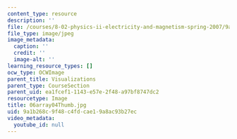 ```yaml
---
content_type: resource
description: ''
file: /courses/8-02-physics-ii-electricity-and-magnetism-spring-2007/9a1b268c9f48c4fdcae19a8ac93b27ec_06array04Thumb.jpg
file_type: image/jpeg
image_metadata:
  caption: ''
  credit: ''
  image-alt: ''
learning_resource_types: []
ocw_type: OCWImage
parent_title: Visualizations
parent_type: CourseSection
parent_uid: ea1fcef1-1143-e57e-2f48-a97bf8747dc2
resourcetype: Image
title: 06array04Thumb.jpg
uid: 9a1b268c-9f48-c4fd-cae1-9a8ac93b27ec
video_metadata:
  youtube_id: null
---
```

